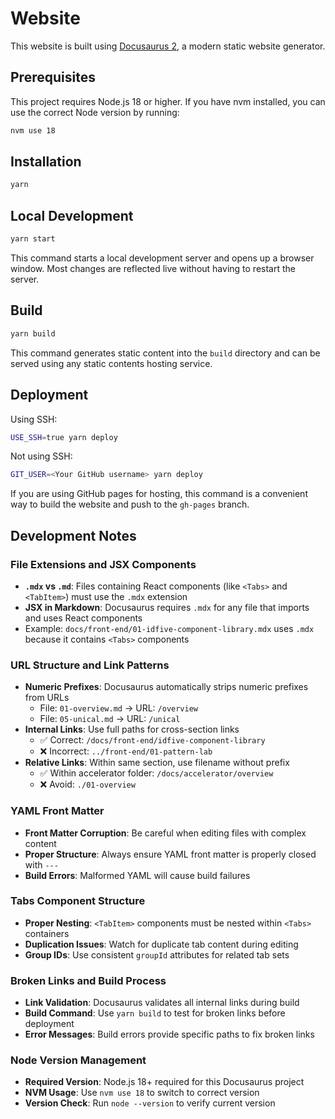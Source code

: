 # Website

This website is built using [Docusaurus 2](https://docusaurus.io/), a modern static website generator.

## Prerequisites

This project requires Node.js 18 or higher. If you have nvm installed, you can use the correct Node version by running:

```bash
nvm use 18
```

## Installation

```bash
yarn
```

## Local Development

```bash
yarn start
```

This command starts a local development server and opens up a browser window. Most changes are reflected live without having to restart the server.

## Build

```bash
yarn build
```

This command generates static content into the `build` directory and can be served using any static contents hosting service.

## Deployment

Using SSH:

```bash
USE_SSH=true yarn deploy
```

Not using SSH:

```bash
GIT_USER=<Your GitHub username> yarn deploy
```

If you are using GitHub pages for hosting, this command is a convenient way to build the website and push to the `gh-pages` branch.

## Development Notes

### File Extensions and JSX Components

- **`.mdx` vs `.md`**: Files containing React components (like `<Tabs>` and `<TabItem>`) must use the `.mdx` extension
- **JSX in Markdown**: Docusaurus requires `.mdx` for any file that imports and uses React components
- Example: `docs/front-end/01-idfive-component-library.mdx` uses `.mdx` because it contains `<Tabs>` components

### URL Structure and Link Patterns

- **Numeric Prefixes**: Docusaurus automatically strips numeric prefixes from URLs
  - File: `01-overview.md` → URL: `/overview`
  - File: `05-unical.md` → URL: `/unical`
- **Internal Links**: Use full paths for cross-section links
  - ✅ Correct: `/docs/front-end/idfive-component-library`
  - ❌ Incorrect: `../front-end/01-pattern-lab`
- **Relative Links**: Within same section, use filename without prefix
  - ✅ Within accelerator folder: `/docs/accelerator/overview`
  - ❌ Avoid: `./01-overview`

### YAML Front Matter

- **Front Matter Corruption**: Be careful when editing files with complex content
- **Proper Structure**: Always ensure YAML front matter is properly closed with `---`
- **Build Errors**: Malformed YAML will cause build failures

### Tabs Component Structure

- **Proper Nesting**: `<TabItem>` components must be nested within `<Tabs>` containers
- **Duplication Issues**: Watch for duplicate tab content during editing
- **Group IDs**: Use consistent `groupId` attributes for related tab sets

### Broken Links and Build Process

- **Link Validation**: Docusaurus validates all internal links during build
- **Build Command**: Use `yarn build` to test for broken links before deployment
- **Error Messages**: Build errors provide specific paths to fix broken links

### Node Version Management

- **Required Version**: Node.js 18+ required for this Docusaurus project
- **NVM Usage**: Use `nvm use 18` to switch to correct version
- **Version Check**: Run `node --version` to verify current version
